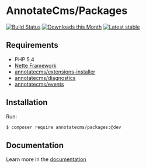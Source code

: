 AnnotateCms/Packages
================================

[![Build Status](https://travis-ci.org/annotatecms/packages.svg?branch=master)](https://travis-ci.org/annotatecms/packages)
[![Downloads this Month](https://img.shields.io/packagist/dm/annotatecms/packages.svg)](https://packagist.org/packages/annotatecms/packages)
[![Latest stable](https://img.shields.io/packagist/v/annotatecms/packages.svg)](https://packagist.org/packages/annotatecms/packages)

Requirements
------------
- PHP 5.4
- [Nette Framework](https://github.com/nette/nette)
- [annotatecms/extensions-installer](https://github.com/annotatecms/extensions-installer)
- [annotatecms/diagnostics](https://github.com/annotatecms/diagnostics)
- [annotatecms/events](https://github.com/annotatecms/events)

Installation
------------
Run:

```sh
$ composer require annotatecms/packages:@dev
```

Documentation
-------------

Learn more in the [documentation](docs/en/index.md)
